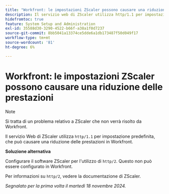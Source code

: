 ```yaml
---
title: "Workfront: le impostazioni ZScaler possono causare una riduzione delle prestazioni"
description: Il servizio web di ZScaler utilizza http/1.1 per impostazione predefinita, che può causare una riduzione delle prestazioni in Workfront.
hidefromtoc: true
feature: System Setup and Administration
exl-id: 35588d30-3290-4522-b66f-a38a1f0d7237
source-git-commit: 8bb5041a13374ce5dde6a1db173487f50d049f17
workflow-type: tm+mt
source-wordcount: '81'
ht-degree: 6%

---
```


# Workfront: le impostazioni ZScaler possono causare una riduzione delle prestazioni

>[!NOTE]
>
>Si tratta di un problema relativo a ZScaler che non verrà risolto da Workfront.

Il servizio Web di ZScaler utilizza `http/1.1` per impostazione predefinita, che può causare una riduzione delle prestazioni in Workfront.

**Soluzione alternativa**

Configurare il software ZScaler per l&#39;utilizzo di `http/2`. Questo non può essere configurato in Workfront.

Per informazioni su `http/2`, vedere la documentazione di ZScaler.

_Segnalato per la prima volta il martedì 18 novembre 2024._
